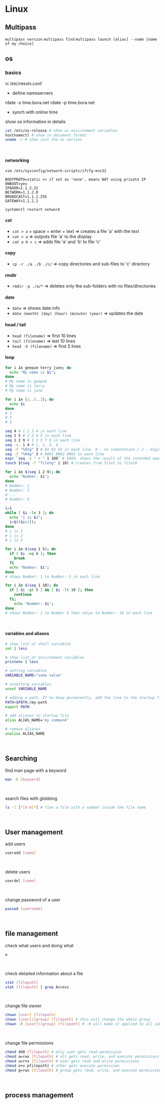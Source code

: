 # Linux

## Multipass

`multipass version`
`multipass find`
`multipass launch [alias] --name [name of my choice]`

## os

### basics

vi /etc/resolv.conf
- define nameservers

rdate -s time.bora.net
rdate -p time.bora.net
- synch with online time

show os information in details
```bash
cat /etc/os-release # show as environment variables
hostnamectl # show in document format
uname -r # show just the os version
```
<br>

#### networking
`vim /etc/sysconfig/network-scripts/ifcfg-ens32`
```
BOOTPROTO=static => if set as 'none', means NAT using private IP
ONBOOT=yes
IPADDR=1.1.2.22
NETWORK=1.1.2.0
BROADCAST=1.1.2.255
GATEWAY=1.1.2.2
```
`systemctl restart network`

#### cat
- `cat > a` + space + enter + text => creates a file 'a' with the text
- `cat < a` => outputs file 'a' to the display
- `cat a b > c` => adds file 'a' and 'b' to file 'c'

#### copy
- `cp -r ./a ./b ./c/` => copy directories and sub-files to 'c' directory
 
#### rmdir
- `rmdir -p ./a/*` => deletes only the sub-folders with no files/directories

#### date
- `date` => shows date info
- `date (month) (day) (hour) (minute) (year)` => updates the date

#### head / tail
- `head (filename)` => first 10 lines
- `tail (filename)` => last 10 lines
- `head -5 (filename)` => first 5 lines


#### loop
```bash
for i in geepum terry june; do
  echo "My name is $i";
done
# My name is geepum
# My name is terry
# My name is june

for i in {1..5..2}; do
  echo $i
done
# 1
# 3
# 5

seq 4 # 1 2 3 4 in each line
seq 2 5 # 2 3 4 5 in each line
seq 1 2 9 # 1 3 5 7 9 in each line
seq -s, 1 4 # 1, 2, 3, 4
seq -f "%02g" 3 # 01 02 03 in each line. 0 - no indentation / 2 - digits
seq -f "%04g" 3 # 0001 0002 0003 in each line
expr `seq -s " + " 1 100` # 5050. shows the result of the intended operation
touch $(seq -f "file%g" 1 10) # creates from file1 to file10

for i in $(seq 1 2 9); do
  echo "Number: $i";
done
# Number: 1
# Number: 3
# ...
# Number: 9

i=1
while [ $i -le 3 ]; do
  echo "i is $i";
  i=$(($i+1));
done
# i is 1
# i is 2
# i is 3

for i in $(seq 1 5); do
  if [ $i -eq 4 ]; then
    break
  fi
  echo "Number: $i";
done
# shows Number: 1 to Number: 3 in each line

for i in $(seq 1 10); do
  if [ $i -gt 5 ] && [ $i -lt 10 ]; then
    continue
  fi;
    echo "Number: $i";
done
# shows Number: 1 to Number 5 then skips to Number: 10 in each line
```
<br>

#### variables and aliases
```bash
# show list of shell variables
set | less

# show list of environment variables
printenv | less

# setting variables
VARIABLE_NAME="some value"

# unsetting variables
unset VARIABLE_NAME

# adding a path. If to keep permanently, add the line to the startup file
PATH=$PATH:/my-path
export PATH

# add aliases in startup file
alias ALIAS_NAME='my command'

# remove aliases
unalias ALIAS_NAME
```
<br>

## Searching

find man page with a keyword
```bash
man -k [keyword]
```
<br>

search files with globbing
```bash
ls -l [*[0-9]*] # fine a file with a number inside the file name
```
<br>

## User management

add users
```bash
useradd [name]
```
<br>

delete users
```bash
userdel [name]
```
<br>

change password of a user
```bash
passwd [username]
```
<br>

## file management 

check what users and doing what
```bash
w
```
<br>

check detailed information about a file
```bash
stat [filepath]
stat [filepath] | grep Access
```
<br>

change file owner
```bash
chown [user] [filepath]
chown [user]:[group] [filepath] # this will change the whole group
chown -R [user]:[group] [filepath] # -R will make it applied to all subdirectories
```
<br>

change file permissions
```bash
chmod 400 [filepath] # only user gets read permission
chmod a=rwx [filepath] # all gets read, write, and execute permissions
chmod u=r+x [filepath] # user gets read and write permissions
chmod o+x pfilepath] # other gets execute permission
chmod g=rwx [filepath] # group gets read, write, and execute permissions
```
<br>

## process management


